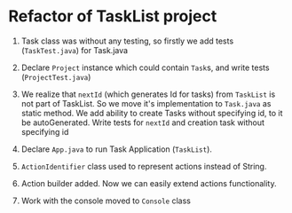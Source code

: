 # Refactor of TaskList project

1. Task class was without any testing, so firstly we add tests (`TaskTest.java`) for Task.java

1. Declare `Project` instance which could contain `Task`s, and write tests (`ProjectTest.java`)

1. We realize that `nextId` (which generates Id for tasks) from `TaskList` is not part of TaskList. So we move it's implementation to `Task.java` as static method. We add ability to create Tasks without specifying id, to it be autoGenerated. Write tests for `nextId` and creation task without specifying id

1. Declare `App.java` to run Task Application (`TaskList`).

1. `ActionIdentifier` class used to represent actions instead of String.

1. Action builder added. Now we can easily extend actions functionality.

1. Work with the console moved to `Console` class